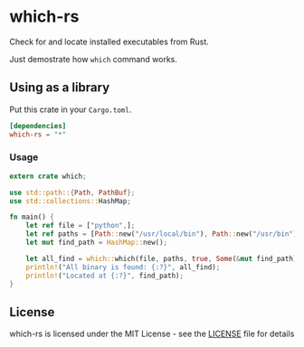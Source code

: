 # which-rs
Check for and locate installed executables from Rust.

Just demostrate how `which` command works.

## Using as a library

Put this crate in your `Cargo.toml`.

```Toml
[dependencies]
which-rs = "*"
```

### Usage

```Rust
extern crate which;

use std::path::{Path, PathBuf};
use std::collections::HashMap;

fn main() {
    let ref file = ["python",];
    let ref paths = [Path::new("/usr/local/bin"), Path::new("/usr/bin")];
    let mut find_path = HashMap::new();

    let all_find = which::which(file, paths, true, Some(&mut find_path));
    println!("All binary is found: {:?}", all_find);
    println!("Located at {:?}", find_path);
}
```

## License
which-rs is licensed under the MIT License - see the 
[LICENSE](https://github.com/realityone/which-rs/blob/master/LICENSE) file for details
